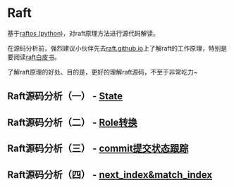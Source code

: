 # Raft

基于[raftos (python)](https://github.com/zhebrak/raftos)，对raft原理方法进行源代码解读。

在源码分析前，强烈建议小伙伴先去[raft.github.io](https://raft.github.io/)上了解raft的工作原理，特别是要阅读[raft白皮书](https://raft.github.io/raft.pdf)。

了解raft原理的好处、目的是，更好的理解raft源码，不至于非常吃力~

## Raft源码分析（一） - [State](https://timequark.github.io/raft/state)

## Raft源码分析（二） - [Role转换](https://timequark.github.io/raft/role)

## Raft源码分析（三） - [commit提交状态跟踪](https://timequark.github.io/raft/lastapplied-commitindex)

## Raft源码分析（四） - [next_index&match_index](https://timequark.github.io/raft/nextIndex-matchIndex)
